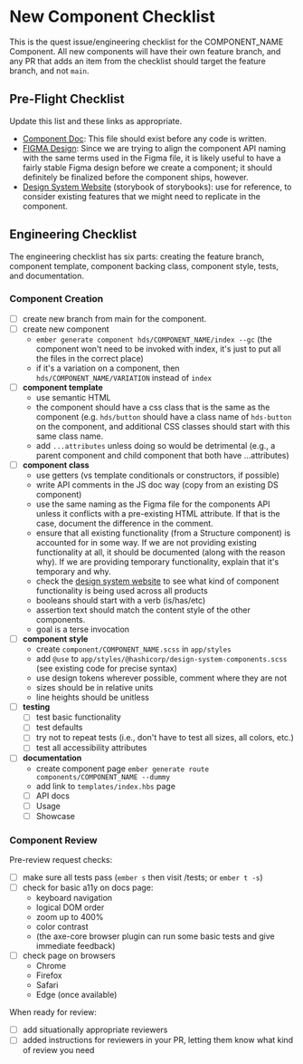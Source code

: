 # New Component Checklist

This is the quest issue/engineering checklist for the COMPONENT_NAME Component. All new components will have their own feature branch, and any PR that adds an item from the checklist should target the feature branch, and not `main`.

## Pre-Flight Checklist
Update this list and these links as appropriate.

- [Component Doc](url_here): This file should exist before any code is written.
- [FIGMA Design](url_here): Since we are trying to align the component API naming with the same terms used in the Figma file, it is likely useful to have a fairly stable Figma design before we create a component; it should definitely be finalized before the component ships, however.
- [Design System Website](https://design-system-website.vercel.app/?path=/story/example-introduction--page) (storybook of storybooks): use for reference, to consider existing features that we might need to replicate in the component.

## Engineering Checklist
The engineering checklist has six parts: creating the feature branch, component template, component backing class, component style, tests, and documentation.

### Component Creation

- [ ] create new branch from main for the component.
- [ ] create new component
  - `ember generate component hds/COMPONENT_NAME/index --gc` (the component won't need to be invoked with index, it's just to put all the files in the correct place)
  - if it's a variation on a component, then `hds/COMPONENT_NAME/VARIATION` instead of `index`
- [ ] **component template**
  - use semantic HTML
  - the component should have a css class that is the same as the component (e.g. `hds/button` should have a class name of `hds-button` on the component, and additional CSS classes should start with this same class name.
  - add `...attributes` unless doing so would be detrimental (e.g., a parent component and child component that both have ...attributes)
- [ ] **component class**
  - use getters (vs template conditionals or constructors, if possible)
  - write API comments in the JS doc way (copy from an existing DS component)
  - use the same naming as the Figma file for the components API unless it conflicts with a pre-existing HTML attribute. If that is the case, document the difference in the comment.
  - ensure that all existing functionality (from a Structure component) is accounted for in some way. If we are not providing existing functionality at all, it should be documented (along with the reason why). If we are providing temporary functionality, explain that it's temporary and why.
  - check the [design system website](https://design-system-website.vercel.app/?path=/story/example-introduction--page) to see what kind of component functionality is being used across all products
  - booleans should start with a verb (is/has/etc)
  - assertion text should match the content style of the other components.
  - goal is a terse invocation
- [ ] **component style**
  - create `component/COMPONENT_NAME.scss` in `app/styles`
  - add `@use` to `app/styles/@hashicorp/design-system-components.scss` (see existing code for precise syntax)
  - use design tokens wherever possible, comment where they are not
  - sizes should be in relative units
  - line heights should be unitless
- [ ] **testing**
  - [ ] test basic functionality
  - [ ] test defaults
  - [ ] try not to repeat tests (i.e., don't have to test all sizes, all colors, etc.)
  - [ ] test all accessibility attributes
- [ ] **documentation**
  - create component page `ember generate route components/COMPONENT_NAME --dummy`
  - add link to `templates/index.hbs` page
  - [ ] API docs
  - [ ] Usage
  - [ ] Showcase

### Component Review

Pre-review request checks:

- [ ] make sure all tests pass (`ember s` then visit /tests; or `ember t -s`)
- [ ] check for basic a11y on docs page:
  - keyboard navigation
  - logical DOM order
  - zoom up to 400%
  - color contrast
  - (the axe-core browser plugin can run some basic tests and give immediate feedback)
- [ ] check page on browsers
  - Chrome
  - Firefox
  - Safari
  - Edge (once available)

When ready for review:
- [ ] add situationally appropriate reviewers
- [ ] added instructions for reviewers in your PR, letting them know what kind of review you need
